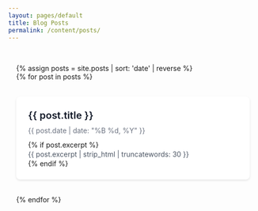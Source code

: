 ```yaml
---
layout: pages/default
title: Blog Posts
permalink: /content/posts/
---
```


<div class="posts-container">
    {% assign posts = site.posts | sort: 'date' | reverse %}
    <div class="posts-grid">
        {% for post in posts %}
        <article class="post-card">
            <a href="{{ post.url | relative_url }}" class="post-card-link">
                <div class="post-card-content">
                    <h2 class="post-card-title">{{ post.title }}</h2>
                    <time class="post-card-date">{{ post.date | date: "%B %d, %Y" }}</time>
                    {% if post.excerpt %}
                    <p class="post-card-excerpt">{{ post.excerpt | strip_html | truncatewords: 30 }}</p>
                    {% endif %}
                </div>
            </a>
        </article>
        {% endfor %}
    </div>
</div>

<style>
.posts-container {
    max-width: 1200px;
    margin: 0 auto;
    padding: 2rem 1rem;
}

.posts-grid {
    display: grid;
    grid-template-columns: repeat(auto-fill, minmax(300px, 1fr));
    gap: 2rem;
}

.post-card {
    background: white;
    border-radius: 0.5rem;
    overflow: hidden;
    box-shadow: 0 2px 4px rgba(0, 0, 0, 0.1);
    transition: transform 0.2s ease, box-shadow 0.2s ease;
}

.post-card:hover {

    box-shadow: 0 4px 8px rgba(0, 0, 0, 0.15);
}

.post-card-link {
    text-decoration: none;
    color: inherit;
    display: block;
    height: 100%;
}

.post-card-content {
    padding: 1.5rem;
    display: flex;
    flex-direction: column;
    height: 100%;
}

.post-card-title {
    font-size: 1.25rem;
    font-weight: 600;
    margin: 0 0 0.5rem 0;
    color: #111827;
    line-height: 1.4;
}

.post-card-date {
    font-size: 0.875rem;
    color: #6b7280;
    margin-bottom: 0.75rem;
}

.post-card-excerpt {
    font-size: 0.875rem;
    color: #4b5563;
    margin: 0;
    line-height: 1.5;
}

@media (max-width: 768px) {
    .posts-grid {
        grid-template-columns: 1fr;
    }
    
    .post-card {
        margin-bottom: 1rem;
    }
}
</style> 